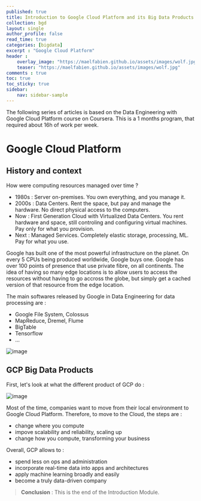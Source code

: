 ```yaml
---
published: true
title: Introduction to Google Cloud Platform and its Big Data Products
collection: bgd
layout: single
author_profile: false
read_time: true
categories: [bigdata]
excerpt : "Google Cloud Platform"
header :
    overlay_image: "https://maelfabien.github.io/assets/images/wolf.jpg"
    teaser: "https://maelfabien.github.io/assets/images/wolf.jpg"
comments : true
toc: true
toc_sticky: true
sidebar:
    nav: sidebar-sample
---
```


The following series of articles is based on the Data Engineering with Google Cloud Platform course on Coursera. This is a 1 months program, that required about 16h of work per week.
# Google Cloud Platform

## History and context

How were computing resources managed over time ?
- 1980s : Server on-premises. You own everything, and you manage it.
- 2000s : Data Centers. Rent the space, but pay and manage the hardware. No direct physical access to the computers.
- Now : First Generation Cloud with Virtualized Data Centers. You rent hardware and space, still controling and configuring virtual machines. Pay only for what you provision.
- Next : Managed Services. Completely elastic storage, processing, ML. Pay for what you use.

Google has built one of the most powerful infrastructure on the planet. On every 5 CPUs being produced worldwide, Google buys one. Google has over 100 points of presence that use private fibre, on all continents. The idea of having so many edge locations is to allow users to access the resources without having to go accross the globe, but simply get a cached version of that resource from the edge location. 

The main softwares released by Google in Data Engineering for data processing are :
- Google File System, Colossus
- MapReduce, Dremel, Flume
- BigTable
- Tensorflow
- ...

![image](https://maelfabien.github.io/assets/images/gcp_1.jpg)

## GCP Big Data Products

First, let's look at what the different product of GCP do :

![image](https://maelfabien.github.io/assets/images/gcp_2.jpg)

Most of the time, companies want to move from their local environment to Google Cloud Platform. Therefore, to move to the Cloud, the steps are :
- change where you compute
- impove scalability and reliability, scaling up
- change how you compute, transforming your business

Overall, GCP allows to :
- spend less on ops and administration
- incorporate real-time data into apps and architectures
- apply machine learning broadly and easily 
- become a truly data-driven company

> **Conclusion** : This is the end of the Introduction Module.

